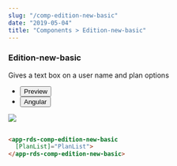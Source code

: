 ```yaml
---
slug: "/comp-edition-new-basic"
date: "2019-05-04"
title: "Components > Edition-new-basic"
---
```



### Edition-new-basic

<p>Gives a text box on a user name and plan options</p>

<section class="py-4">
    <div class="py-3">
      <div class="cust-tabs">
        <ul class="nav nav-tabs" id="myTab" role="tablist">
          <li class="nav-item" role="presentation">
            <button class="nav-link active" id="PreviewBasic-tab" data-bs-toggle="tab" data-bs-target="#PreviewBasic" type="button" role="tab" aria-controls="PreviewBasic" aria-selected="true">Preview </button>
          </li>
          <li class="nav-item" role="presentation">
            <button class="nav-link" id="AngularBasic-tab" data-bs-toggle="tab" data-bs-target="#AngularBasic" type="button" role="tab" aria-controls="AngularBasic" aria-selected="false"><i class="bi bi-code-slash" style="font-size:1.0rem"></i>Angular</button>
          </li>
        </ul>
      </div>
      <div class="tab-content card border" id="myTabContent">
        <div class="tab-pane fade show active" id="PreviewBasic" role="tabpanel" aria-labelledby="PreviewBasic-tab">
         <div class="contents  p-5">
              <div class="row">
              <div class="col-md-12">
                  <img src="/images/edition-new-basics.png" class="img-fluid ">
            </div>
          </div>
  </div>
        </div>
        <div class="tab-pane fade show" id="AngularBasic" role="tabpanel" aria-labelledby="AngularBasic-tab">
          <div class="contents bg-code">
<div class="row m-0">

```html
 
<app-rds-comp-edition-new-basic
  [PlanList]="PlanList">
</app-rds-comp-edition-new-basic>
```
</div>
</div>
  </div>
        </div>
      </div>
    </div>
  </section>
   